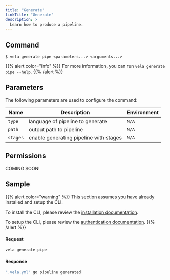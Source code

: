 ```yaml
---
title: "Generate"
linkTitle: "Generate"
description: >
  Learn how to produce a pipeline.
---
```


## Command

```
$ vela generate pipe <parameters...> <arguments...>
```

{{% alert color="info" %}}
For more information, you can run `vela generate pipe --help`.
{{% /alert %}}

## Parameters

The following parameters are used to configure the command:

| Name     | Description                            | Environment |
| -------- | -------------------------------------- | ----------- |
| `type`   | language of pipeline to generate       | `N/A`       |
| `path`   | output path to pipeline                | `N/A`       |
| `stages` | enable generating pipeline with stages | `N/A`       |

## Permissions

COMING SOON!

## Sample

{{% alert color="warning" %}}
This section assumes you have already installed and setup the CLI.

To install the CLI, please review the [installation documentation](/docs/cli/install).

To setup the CLI, please review the [authentication documentation](/docs/cli/authentication).
{{% /alert %}}

#### Request

```sh
vela generate pipe
```

#### Response

```sh
".vela.yml" go pipeline generated
```
